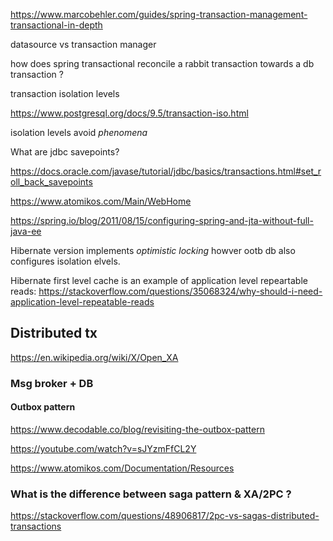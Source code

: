 https://www.marcobehler.com/guides/spring-transaction-management-transactional-in-depth

datasource vs transaction manager

how does spring transactional reconcile a rabbit transaction towards a db transaction ? 


transaction isolation levels

https://www.postgresql.org/docs/9.5/transaction-iso.html

isolation levels avoid _phenomena_


What are jdbc savepoints?

https://docs.oracle.com/javase/tutorial/jdbc/basics/transactions.html#set_roll_back_savepoints


https://www.atomikos.com/Main/WebHome

https://spring.io/blog/2011/08/15/configuring-spring-and-jta-without-full-java-ee


Hibernate version implements _optimistic locking_ howver ootb db also configures isolation elvels.

Hibernate first level cache is an example of application level repeartable reads: https://stackoverflow.com/questions/35068324/why-should-i-need-application-level-repeatable-reads
## Distributed tx

https://en.wikipedia.org/wiki/X/Open_XA

### Msg broker + DB 

#### Outbox pattern

https://www.decodable.co/blog/revisiting-the-outbox-pattern

https://youtube.com/watch?v=sJYzmFfCL2Y

https://www.atomikos.com/Documentation/Resources

### What is the difference between saga pattern & XA/2PC ? 

https://stackoverflow.com/questions/48906817/2pc-vs-sagas-distributed-transactions
